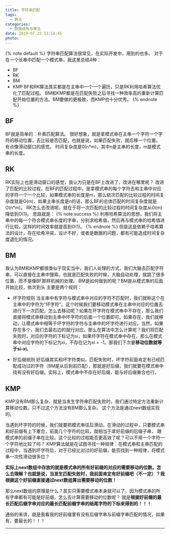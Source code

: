 ```yaml
---
title: 字符串匹配
tags:
  - 算法
categories:
  - 数据结构与算法
date: 2019-07-23 13:14:45
photo:
---
```


{% note default %}
字符串匹配算法很常见，在实际开发中，用到的也多。
对于在一个长串中匹配一个模式串，我这里总结4种：
- BF
- RK
- BM
- KMP
BF和RK算法其实都是在主串中一个一个遍历，只是RK利用哈希算法优化了匹配过程。
BM和KMP都是在匹配失败之后寻找一种效率高的重新计算匹配开始位置的方法。BM要做的更极致，而KMP也十分优秀。
{% endnote %}

<!-- more -->

## BF
BF就是简单的：朴素匹配算法。
很好想象，就是拿模式串在主串一个字符一个字符的移动位置，去比较是否匹配，也就是说，如果匹配失败，就后移一个位置。
有点像滑动窗口的感觉。
时间复杂度是0(n\*m)，其中n是主串的长度，m是模式串的长度。
## RK
RK实际上也是滑动窗口的感觉，我认为只是在BF上改进了，改进在哪里呢？
改进了匹配的比较过程，在BF的匹配过程中，是拿模式串的每个字符去和主串中对应的字符一个一个比较，如果模式串的长度是m，那么依次匹配的比较过程的时间复杂度就是O(m)，如果主串长度是n的话，那么BF的总体匹配的时间复杂度就是O(n\*m)。
RK怎么去改进呢，就在于将一次匹配的比较过程的时间复杂度从O(m)降低到O(1)。
思路就是：
{% note success %}
利用哈希算法的思想，我们将主串中的每一个符合模式串长度的字串，分别求哈希值，然后再与模式串的哈希值进行比较，这样的时间效率就提高到O(1)。
{% endnote %}
但是这是依赖于哈希算法的设计，存在哈希冲突，设计不好，或者是数据的问题，都有可能造成时间复杂度退化的情况。

## BM
我认为BM和KMP都很类似于现实当中，我们人处理的方式，我们大脑去匹配字符串，可以直接在主串中搜索。也就是匹配失败的时候，大脑自动处理，就跳了很多位置，而不是像BF那样机械的处理。
BM是如何做到的呢？BM是从模式串的后面开始比较，依次到头
主要是两个规则：
- 坏字符规则
当主串中有字符与模式串中对应的字符不匹配时，我们就称这个在主串中的字符为“坏字符”。这个时候我们要移动模式串在主串中对应的位置去进行下一次匹配，怎么去移动呢？如果在坏字符在模式串中不存在，那么我们直接将模式串移动到主串中坏字符的后面一个位置即可。如果存在，我们就移动，让模式串中相等于坏字符的字符与主串中的坏字符进行对应。当然，如果存在多个，我们去最右边的就行对应。那么在算法中怎么计算呢？我们将匹配失败时，对应的字符的下标记为si，如果坏字符在模式串中存在，那么在模式串中对应字符的下标记为xi，不存在记为xi = -1。那我们下次要**移动位数就等于si-xi**。

- 好后缀规则
好后缀其实和坏字符类似，匹配失败时，坏字符前面肯定有已经匹配成功过的字符（BM是从后到前匹配），那就是好后缀，我们就要在模式串中找有没有好后缀。实际上，模式串中不存在好后缀，能与好后缀重合也行。

## KMP
KMP没有BM那么复杂，就是当发生字符串匹配失败时，我们通过特定方法重新计算移动位数。只不过这个方法没有BM那么复杂。
这个方法是通过next数组实现的。

当遇到坏字符的时候，我们就要把模式串往后滑动，在滑动的过程中，只要模式串和好前缀有上下重合，前面几个字符的比较，就相当于拿好前缀的后缀子串，
跟模式串的前缀子串在比较。这个比较的过程能否更高效了呢？可以不用一个字符一个字符地比较了吗？
KMP算法就是在试图寻找一种规律：在模式串和主串匹配的过程中，当遇到坏字符后，对于已经比对过的好前缀，能否找到一种规律，将模式串一次性滑动很多位？

**实际上next数组中存放的就是模式串的所有好前缀的对应的需要移动的位数。怎么去理解？也就是说，当发生匹配失败时，我前面肯定有好前缀吧（不一定）？我根据这个好前缀直接通过next数组算出需要移动的位数！**

那么next数组的原理是什么？其实只需要模式串本身就可以了，因为模式串的所有字串都有可能是好前缀，怎么去计算需要移动的位数呢？
就是**根据好前缀的最长匹配后缀字串对应的最长匹配前缀字串的结尾字符的下标来得到的！！！**

通俗的来讲，就是我看我的好前缀里有没有后缀字串与前缀字串匹配的情况，如果有，要最长的！！！










--- 

